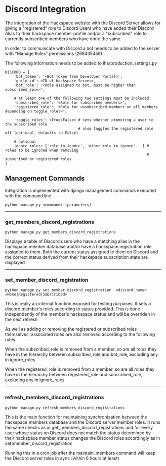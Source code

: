 # Discord Integration

The integration of the Hackspace website with the Discord Server allows for giving a "registered" role to Discord Users who have added their Discord Alias to their hackspace member profile and/or a "subscribed" role to currently subscribed members who have done the same.

In order to communicate with Discord a bot needs to be added to the server with "Manage Roles" permissions (268435456)

The following information needs to be added to lhs/production_settings.py

~~~
DISCORD = {
    'bot_token': '<Bot Token from Developer Portal>',
    'guild_id': <ID of Hackspace Server>,
    'bot_role': '<Role assigned to bot, must be higher than subscribed_role>',

    # at least one of the following two settings must be included
    'subscribed_role': '<Role for subscribed members>',
    'registered_role': '<Role for unsubscribed members or all members depending on toggle_roles>',

    'toggle_roles': <True/False> # sets whether promoting a user to the subscribed role
                                 # also toggles the registered role off (optional, defaults to False)

    # optional
    ignore_roles: ['role to ignore', 'other role to ignore'...] # roles to be ignored when removing
                                                                # subscribed or registered roles
}
~~~

## Management Commands

Integration is implemented with django management commands executed with the command line

~~~
python manage.py <command> [parameters]
~~~
***

### get_members_discord_registrations
~~~
python manage.py get_members_discord_registrations
~~~

Displays a table of Discord users who have a matching alias in the hackspace member database and/or have a hackspace registration role assigned to them. Both the current status assigned to them on Discord and the correct status derived from their hackspace subscription state are displayed

***

### set_member_discord_registration
~~~
python manage.py set_member_discord_registration  <discord_name> <None|Registered|Subscribed>
~~~

This is really an internal function exposed for testing purposes. It sets a discord member's roles according to status provided. This is done independently of the member's hackspace status and will be overriden in the next refresh

As well as adding or removing the registered or subscribed roles themselves, associated roles are also removed according to the following rules.

When the subscribed_role is removed from a member, so are all roles they have in the hierarchy between subscribed_role and bot_role, excluding any in ignore_roles

When the registered_role is removed from a member, so are all roles they have in the hierarchy between registered_role and subscribed_role, excluding any in ignore_roles

***

### refresh_members_discord_registrations
~~~
python manage.py refresh_members_discord_registrations
~~~

This is the main function for maintaining synchronization between the hackspace members database and the Discord server member roles. It runs the same checks as in get_members_discord_registrations and for every user whose status on Discord does not match the status determined by their hackspace member status changes the Discord roles accordingly as in set)member_discord_registration

Running this in a cron job after the maintain_members command will keep the Discord server roles in sync (within 6 hours at least)


